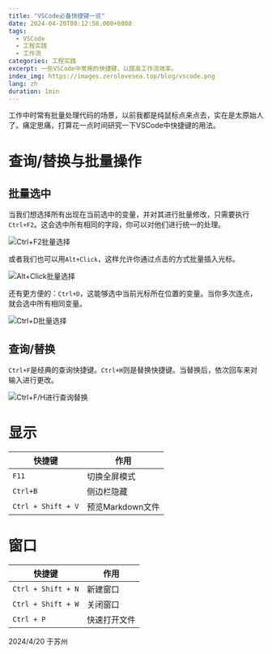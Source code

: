 ```yaml
---
title: "VSCode必备快捷键一览"
date: 2024-04-20T08:12:58.000+0800
tags: 
  - VSCode
  - 工程实践
  - 工作流
categories: 工程实践
excerpt: 一些VSCode中常用的快捷键，以提高工作流效率。
index_img: https://images.zerolovesea.top/blog/vscode.png
lang: zh
duration: 1min
---
```

工作中时常有批量处理代码的场景，以前我都是纯鼠标点来点去，实在是太原始人了。痛定思痛，打算花一点时间研究一下VSCode中快捷键的用法。

# 查询/替换与批量操作

## 批量选中

当我们想选择所有出现在当前选中的变量，并对其进行批量修改，只需要执行`Ctrl+F2`。这会选中所有相同的字段，你可以对他们进行统一的处理。

![Ctrl+F2批量选择](https://images.zerolovesea.top/blog/240420-1.gif)

或者我们也可以用`Alt+Click`，这样允许你通过点击的方式批量插入光标。

![Alt+Click批量选择](https://images.zerolovesea.top/blog/240420-2.gif)

还有更方便的：`Ctrl+D`，这能够选中当前光标所在位置的变量。当你多次连点，就会选中所有相同变量。

![Ctrl+D批量选择](https://images.zerolovesea.top/blog/240420-3.gif)

## 查询/替换 

`Ctrl+F`是经典的查询快捷键。`Ctrl+H`则是替换快捷键。当替换后，依次回车来对输入进行更改。

![Ctrl+F/H进行查询替换](https://images.zerolovesea.top/blog/240420-4.gif)

# 显示

| 快捷键 |   作用   |
| ------ | ---- |
|   `F11`     |  切换全屏模式    |
|   `Ctrl+B`     |  侧边栏隐藏    |
|     `Ctrl + Shift + V`	   |  预览Markdown文件    |

# 窗口

| 快捷键 |   作用   |
| ------ | ---- |
|   `Ctrl + Shift + N`     |  新建窗口    |
|   `Ctrl + Shift + W`     |  关闭窗口    |
|     `Ctrl + P`	   |  快速打开文件    |

2024/4/20 于苏州